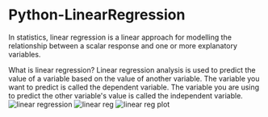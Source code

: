 # Python-LinearRegression
In statistics, linear regression is a linear approach for modelling the relationship between a scalar response and one or more explanatory variables.


What is linear regression? Linear regression analysis is used to predict the value of a variable based on the value of another variable. The variable you want to predict is called the dependent variable. The variable you are using to predict the other variable's value is called the independent variable.![linear regression](https://github.com/RoshaSoft/Python-LinearRegression/assets/85801966/1816d822-6a05-4c14-bbc3-d6bfedf674a1)
![linear reg](https://github.com/RoshaSoft/Python-LinearRegression/assets/85801966/cc1352c8-6491-49f0-9fa9-de4479be8509)
![linear reg plot](https://github.com/RoshaSoft/Python-LinearRegression/assets/85801966/f531a5b3-c2b8-4c2d-9669-32778559af71)
